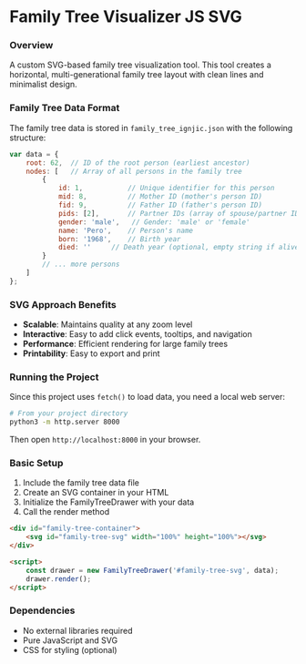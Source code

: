 # Family Tree Visualizer JS SVG

### Overview
A custom SVG-based family tree visualization tool. This tool creates a horizontal, multi-generational family tree layout with clean lines and minimalist design.

### Family Tree Data Format
The family tree data is stored in `family_tree_ignjic.json` with the following structure:

```javascript
var data = {
    root: 62,  // ID of the root person (earliest ancestor)
    nodes: [   // Array of all persons in the family tree
        {
            id: 1,           // Unique identifier for this person
            mid: 8,          // Mother ID (mother's person ID)
            fid: 9,          // Father ID (father's person ID)
            pids: [2],       // Partner IDs (array of spouse/partner IDs)
            gender: 'male',   // Gender: 'male' or 'female'
            name: 'Pero',    // Person's name
            born: '1968',    // Birth year
            died: ''     // Death year (optional, empty string if alive)
        }
        // ... more persons
    ]
};
```

### SVG Approach Benefits
- **Scalable**: Maintains quality at any zoom level
- **Interactive**: Easy to add click events, tooltips, and navigation
- **Performance**: Efficient rendering for large family trees
- **Printability**: Easy to export and print

### Running the Project
Since this project uses `fetch()` to load data, you need a local web server:

```bash
# From your project directory
python3 -m http.server 8000
```

Then open `http://localhost:8000` in your browser.

### Basic Setup
1. Include the family tree data file
2. Create an SVG container in your HTML
3. Initialize the FamilyTreeDrawer with your data
4. Call the render method

```html
<div id="family-tree-container">
    <svg id="family-tree-svg" width="100%" height="100%"></svg>
</div>

<script>
    const drawer = new FamilyTreeDrawer('#family-tree-svg', data);
    drawer.render();
</script>
```

### Dependencies
- No external libraries required
- Pure JavaScript and SVG
- CSS for styling (optional)
